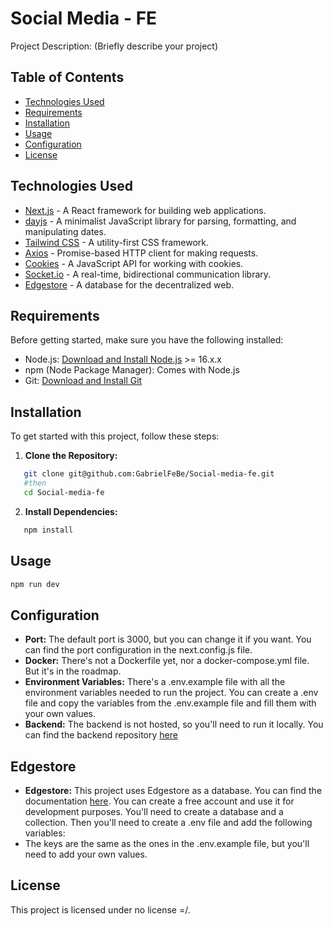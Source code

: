 # Social Media - FE

Project Description: (Briefly describe your project)

## Table of Contents

- [Technologies Used](#technologies-used)
- [Requirements](#requirements)
- [Installation](#installation)
- [Usage](#usage)
- [Configuration](#configuration)
- [License](#license)

## Technologies Used

- [Next.js](https://nextjs.org/) - A React framework for building web applications.
- [dayjs](https://day.js.org/) - A minimalist JavaScript library for parsing, formatting, and manipulating dates.
- [Tailwind CSS](https://tailwindcss.com/) - A utility-first CSS framework.
- [Axios](https://axios-http.com/) - Promise-based HTTP client for making requests.
- [Cookies](https://github.com/js-cookie/js-cookie) - A JavaScript API for working with cookies.
- [Socket.io](https://socket.io/) - A real-time, bidirectional communication library.
- [Edgestore](https://edgestore.app/) - A database for the decentralized web.

## Requirements

Before getting started, make sure you have the following installed:

- Node.js: [Download and Install Node.js](https://nodejs.org/) >= 16.x.x
- npm (Node Package Manager): Comes with Node.js
- Git: [Download and Install Git](https://git-scm.com/downloads)

## Installation

To get started with this project, follow these steps:

1. **Clone the Repository:**

```bash
   git clone git@github.com:GabrielFeBe/Social-media-fe.git
   #then
   cd Social-media-fe
```

2. **Install Dependencies:**

```bash
   npm install
```

## Usage

```bash
npm run dev
```

## Configuration

- **Port:** The default port is 3000, but you can change it if you want. You can find the port configuration in the next.config.js file.
- **Docker:** There's not a Dockerfile yet, nor a docker-compose.yml file. But it's in the roadmap.
- **Environment Variables:** There's a .env.example file with all the environment variables needed to run the project. You can create a .env file and copy the variables from the .env.example file and fill them with your own values.
- **Backend:** The backend is not hosted, so you'll need to run it locally. You can find the backend repository [here](https://github.com/GabrielFeBe/Social-media)

## Edgestore

- **Edgestore:** This project uses Edgestore as a database. You can find the documentation [here](https://docs.edgestore.app/). You can create a free account and use it for development purposes. You'll need to create a database and a collection. Then you'll need to create a .env file and add the following variables:
- The keys are the same as the ones in the .env.example file, but you'll need to add your own values.

## License

This project is licensed under no license =/.
